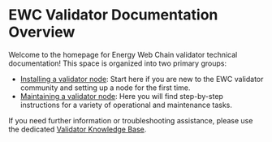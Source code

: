 # EWC Validator Documentation Overview

Welcome to the homepage for Energy Web Chain validator technical documentation! This space is organized into two primary groups:

* [Installing a validator node](guides/installing-a-validator-node/): Start here if you are new to the EWC validator community and setting up a node for the first time.&#x20;
* [Maintaining a validator node](guides/maintaining-a-validator-node/): Here you will find step-by-step instructions for a variety of operational and maintenance tasks.&#x20;

If you need further information or troubleshooting assistance, please use the dedicated [Validator Knowledge Base](https://discuss.energyweb.org/c/knowledge-base/15).&#x20;
